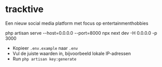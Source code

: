 # tracktive
Een nieuw social media platform met focus op entertainmenthobbies

php artisan serve --host=0.0.0.0 --port=8000
npx next dev -H 0.0.0.0 -p 3000

- Kopieer `.env.example` naar `.env`
- Vul de juiste waarden in, bijvoorbeeld lokale IP-adressen
- Run `php artisan key:generate`